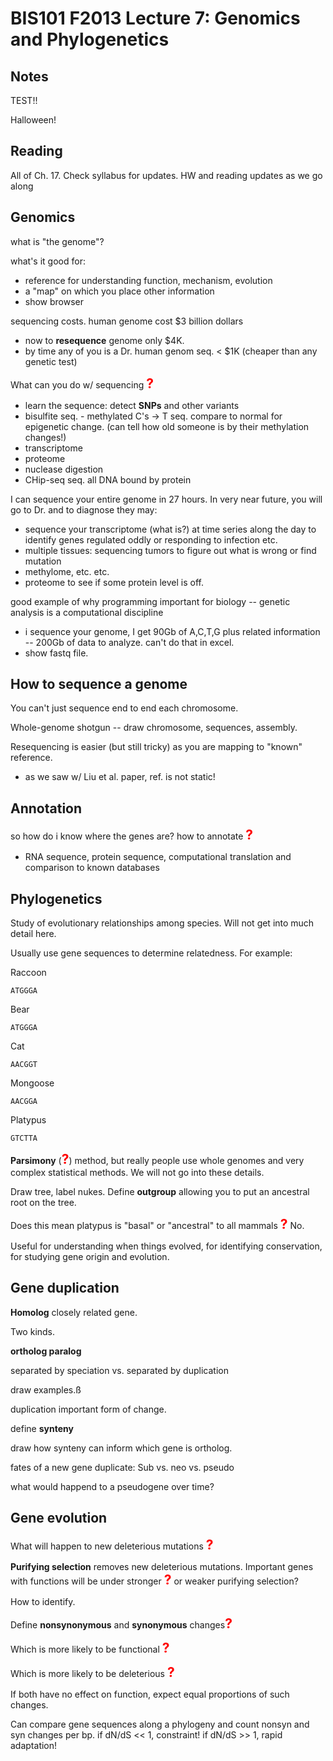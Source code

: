 # BIS101 F2013 Lecture 7: Genomics and Phylogenetics

## Notes

TEST!!

Halloween!

## Reading

All of Ch. 17. Check syllabus for updates. HW and reading updates as we go along
 

## Genomics
what is "the genome"?

what's it good for:

* reference for understanding function, mechanism, evolution
* a "map" on which you place other information
* show browser

sequencing costs. human genome cost $3 billion dollars

* now to **resequence** genome only $4K.
* by time any of you is a Dr. human genom seq. < $1K (cheaper than any genetic test)

What can you do w/ sequencing <strong style="font-size: 150%; color: red;">?</strong>

* learn the sequence: detect **SNPs** and other variants
* bisulfite seq. - methylated C's -> T seq. compare to normal for epigenetic change. (can tell how old someone is by their methylation changes!)
* transcriptome
* proteome
* nuclease digestion
* CHip-seq seq. all DNA bound by protein

I can sequence your entire genome in 27 hours. In very near future, you will go to Dr. and to diagnose they may:

- sequence your transcriptome (what is?) at time series along the day to identify genes regulated oddly or responding to infection etc.
- multiple tissues: sequencing tumors to figure out what is wrong or find mutation
- methylome, etc. etc.
- proteome to see if some protein level is off.

good example of why programming important for biology -- genetic analysis is a computational discipline

* i sequence your genome, I get 90Gb of A,C,T,G plus related information -- 200Gb of data to analyze. can't do that in excel.
* show fastq file.

## How to sequence a genome

You can't just sequence end to end each chromosome.

Whole-genome shotgun -- draw chromosome, sequences, assembly.

Resequencing is easier (but still tricky) as you are mapping to "known" reference.

* as we saw w/ Liu et al. paper, ref. is not static!	
## Annotation

so how do i know where the genes are? how to annotate <strong style="font-size: 150%; color: red;">?</strong> 

- RNA sequence, protein sequence, computational translation and comparison to known databases

## Phylogenetics

Study of evolutionary relationships among species. Will not get into much detail here.

Usually use gene sequences to determine relatedness.  For example:

Raccoon      

    ATGGGA

Bear        

    ATGGGA

Cat         

    AACGGT

Mongoose    

    AACGGA

Platypus    

    GTCTTA

**Parsimony** (<strong style="font-size: 150%; color: red;">?</strong>) method, but really people use whole genomes and very complex statistical methods. We will not go into these details. 

Draw tree, label nukes. Define **outgroup** allowing you to put an ancestral root on the tree.

Does this mean platypus is "basal" or "ancestral" to all mammals <strong style="font-size: 150%; color: red;">?</strong> No.

Useful for understanding when things evolved, for identifying conservation, for studying gene origin and evolution.

## Gene duplication

**Homolog** closely related gene.

Two kinds.

**ortholog paralog**

separated by speciation vs. separated by duplication

draw examples.ß

duplication important form of change.

define **synteny**

draw how synteny can inform which gene is ortholog.

fates of a new gene duplicate: Sub vs. neo vs. pseudo

what would happend to a pseudogene over time?   

## Gene evolution

What will happen to new deleterious mutations <strong style="font-size: 150%; color: red;">?</strong> 

**Purifying selection** removes new deleterious mutations. Important genes with functions will be under stronger <strong style="font-size: 150%; color: red;">?</strong> or weaker purifying selection?

How to identify.

Define **nonsynonymous** and **synonymous** changes<strong style="font-size: 150%; color: red;">?</strong>

Which is more likely to be functional <strong style="font-size: 150%; color: red;">?</strong>

Which is more likely to be deleterious <strong style="font-size: 150%; color: red;">?</strong>

If both have no effect on function, expect equal proportions of such changes.  

Can compare gene sequences along a phylogeny and count nonsyn and syn changes per bp.  if dN/dS << 1, constraint!  if dN/dS >> 1, rapid adaptation!


